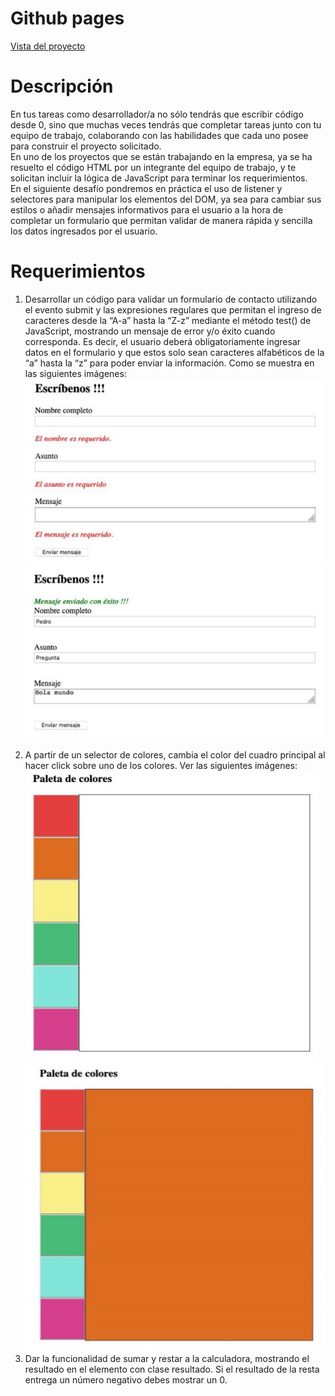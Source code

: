 <!DOCTYPE html>
<html>

<head>
  <meta charset="utf-8">
  <meta name="viewport" content="width=device-width, initial-scale=1.0">
  <link rel="stylesheet" href="https://stackedit.io/style.css" />
</head>

<body class="stackedit">
  <div class="stackedit__html">
    <h1 id="github-pages">Github pages</h1>
    <p><a href="https://josefamendezpruebaunodl.ga/Unidad_3/3_1_VariablesYOperadoresLogicos/index.html">Vista
        del proyecto</a></p>
    <h1 id="desafío">Descripción </h1>
    <p>En tus tareas como desarrollador/a no sólo tendrás que escribir código desde 0, sino que
      muchas veces tendrás que completar tareas junto con tu equipo de trabajo, colaborando
      con las habilidades que cada uno posee para construir el proyecto solicitado.
      <br>
      En uno de los proyectos que se están trabajando en la empresa, ya se ha resuelto el código
      HTML por un integrante del equipo de trabajo, y te solicitan incluir la lógica de JavaScript
      para terminar los requerimientos.
      <br>
      En el siguiente desafío pondremos en práctica el uso de listener y selectores para manipular
      los elementos del DOM, ya sea para cambiar sus estilos o añadir mensajes informativos
      para el usuario a la hora de completar un formulario que permitan validar de manera rápida y
      sencilla los datos ingresados por el usuario.
      </p>
    <h1>Requerimientos</h1>
    <ol>
        <li>Desarrollar un código para validar un formulario de contacto utilizando el evento
            submit y las expresiones regulares que permitan el ingreso de caracteres desde la
            “A-a” hasta la “Z-z” mediante el método test() de JavaScript, mostrando un mensaje
            de error y/o éxito cuando corresponda. Es decir, el usuario deberá obligatoriamente
            ingresar datos en el formulario y que estos solo sean caracteres alfabéticos de la “a”
            hasta la “z” para poder enviar la información. Como se muestra en las siguientes
            imágenes:
            <img src="imgReadme/img1.jpg" alt="">
            <img src="imgReadme/img2.jpg" alt="">
        </li>
        <br>
        <li>
        A partir de un selector de colores, cambia el color del cuadro principal al hacer click
        sobre uno de los colores. Ver las siguientes imágenes:
        <img src="imgReadme/img3.jpg" alt="">
        <img src="imgReadme/img4.jpg" alt="">
        <br>
        <li>
        Dar la funcionalidad de sumar y restar a la calculadora, mostrando el resultado en el
        elemento con clase resultado. Si el resultado de la resta entrega un número negativo
        debes mostrar un 0.
        </li>
    </ol>
  </div>
</body>

</html>
